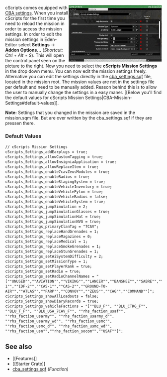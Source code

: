 <img align="right" width="300" height="182" src="https://github.com/7Cav/cScripts/blob/main/resourses/wikigfx/CBA_Mission_Settings.png">cScripts comes equipped with [CBA settings](https://github.com/CBATeam/CBA_A3/wiki/CBA-Settings-System). When you install cScripts for the first time you need to reload the mission in order to access the mission settings. In order to edit the mission settings in Eden-Editor select **Settings** → **Addon Options...** (*Shortcut: Ctrl + Alt + S*). This will open the control panel seen on the picture to the right. Now you need to select the **cScripts Mission Settings** in the drop down menu. You can now edit the mission settings freely. Alternative you can edit the settings directly in the [cba_settings.sqf](https://github.com/7Cav/cScripts/blob/master/cba_settings.sqf) file, located in the mission root. The mission values are not in the settings file per default and need to be manually added. Reason behind this is to allow the user to manually change the settings in a easy maner. [[Below you'll find the default values for cScripts Mission Settings|CBA-Mission-Settings#default-values]].

**Note:** Settings that you changed in the mission are saved in the mission.sqm file. But are over written by the cba_settings.sqf if they are pressen there.

### Default Values
```
// cScripts Mission Settings
cScripts_Settings_addEarplugs = true;
cScripts_Settings_allowCustomTagging = true;
cScripts_Settings_allowInsigniaApplication = true;
cScripts_Settings_allowReplaceItem = true;
cScripts_Settings_enable7cavZeusModules = true;
cScripts_Settings_enableRadios = true;
cScripts_Settings_enableStagingSystem = true;
cScripts_Settings_enableVehicleInventory = true;
cScripts_Settings_enableVehiclePylon = true;
cScripts_Settings_enableVehicleRadios = false;
cScripts_Settings_enableVehicleSystem = true;
cScripts_Settings_jumpSimulation = 2;
cScripts_Settings_jumpSimulationGlasses = true;
cScripts_Settings_jumpSimulationHat = true;
cScripts_Settings_jumpSimulationNVG = true;
cScripts_Settings_primaryClanTag = "7CAV";
cScripts_Settings_replaceHandGrenades = 1;
cScripts_Settings_replaceMagazines = 0;
cScripts_Settings_replaceMedical = 1;
cScripts_Settings_replaceSmokeGrenades = 1;
cScripts_Settings_replaceStunGrenades = 1;
cScripts_Settings_setAiSystemDifficulty = 2;
cScripts_Settings_setMissionType = 1;
cScripts_Settings_setPlayerRank = true;
cScripts_Settings_setRadio = true;
cScripts_Settings_setRadioChannelNames = "[""UNUSED"",""AVIATION"",""VIKING"",""LANCER"",""BANSHEE"",""SABRE"",""BANDIT"",""MISFIT"",""HAVOC"",""IDF-1"",""IDF-2"",""CAS-1"",""CAS-2"",""GROUND-TO-AIR"",""ATLAS"",""FARP"",""CONVOY"",""ZEUS"",""CAG"",""COMMAND""]";
cScripts_Settings_showAllLoadouts = false;
cScripts_Settings_showDiaryRecords = true;
cScripts_Settings_vehicleFactions = "[""BLU_F"", ""BLU_CTRG_F"", ""BLU_T_F"", ""BLU_USA_7CAV_F"", ""rhs_faction_usaf"", ""rhs_faction_usarmy"", ""rhs_faction_usarmy_d"", ""rhs_faction_usarmy_wd"", ""rhs_faction_usmc"", ""rhs_faction_usmc_d"", ""rhs_faction_usmc_wd"", ""rhs_faction_usn"",""rhs_faction_socom"",""USAF""]";
```

## See also
* [[Features]]
* [[Starter Crate]]
* [cba_settings.sqf](https://github.com/7Cav/cScripts/blob/master/cba_settings.sqf) _(Function)_